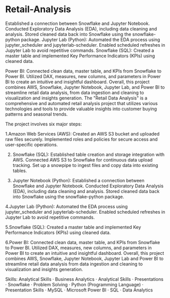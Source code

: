 # Retail-Analysis
Established a connection between Snowflake and Jupyter Notebook.
Conducted Exploratory Data Analysis (EDA), including data cleaning and analysis. Stored cleaned data back into Snowflake using the snowflake-python package. Jupyter Lab (Python):
Automated the EDA process using jupyter_scheduler and jupyterlab-scheduler.
Enabled scheduled refreshes in Jupyter Lab to avoid repetitive commands. Snowflake (SQL):
Created a master table and implemented Key Performance Indicators (KPIs) using cleaned data.

Power BI:
Connected clean data, master table, and KPIs from Snowflake to Power BI.
Utilized DAX, measures, new columns, and parameters in Power BI to create an intuitive and insightful dashboard.
Overall, this project combines AWS, Snowflake, Jupyter Notebook, Jupyter Lab, and Power BI to streamline retail data analysis, from data ingestion and cleaning to visualization and insights generation. The "Retail Data Analysis" is a comprehensive and automated retail analysis project that utilizes various technologies and tools to provide valuable insights into customer buying patterns and seasonal trends.

The project involves six major steps:

1.Amazon Web Services (AWS):
Created an AWS S3 bucket and uploaded raw files securely. Implemented roles and policies for secure access and user-specific operations.

2. Snowflake (SQL):
Established table creation and storage integration with AWS. Connected AWS S3 to Snowflake for continuous data upload tracking. Set up a snowpipe to ingest files and copy data into existing tables.

3. Jupyter Notebook (Python):
Established a connection between Snowflake and Jupyter Notebook. Conducted Exploratory Data Analysis (EDA), including data cleaning and analysis. Stored cleaned data back into Snowflake using the snowflake-python package.

4.Jupyter Lab (Python):
Automated the EDA process using jupyter_scheduler and jupyterlab-scheduler. Enabled scheduled refreshes in Jupyter Lab to avoid repetitive commands.

5.Snowflake (SQL):
Created a master table and implemented Key Performance Indicators (KPIs) using cleaned data.

6.Power BI:
Connected clean data, master table, and KPIs from Snowflake to Power BI. Utilized DAX, measures, new columns, and parameters in Power BI to create an intuitive and insightful dashboard.
Overall, this project combines AWS, Snowflake, Jupyter Notebook, Jupyter Lab and Power BI to streamline retail data analysis from data ingestion and cleaning to visualization and insights generation.

Skills: Analytical Skills · Business Analytics · Analytical Skills · Presentations · Snowflake · Problem Solving · Python (Programming Language) · Presentation Skills · MySQL · Microsoft Power BI · SQL · Data Analytics
